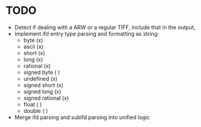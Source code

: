 # TODO

- Detect if dealing with a ARW or a regular TIFF, include that in the output,
- Implement ifd entry type parsing and formatting as string:
  - byte (x)
  - ascii (x)
  - short (x)
  - long (x)
  - rational (x)
  - signed byte ( )
  - undefined (x)
  - signed short (x)
  - signed long (x)
  - signed rational (x)
  - float ( )
  - double ( )
- Merge ifd parsing and subifd parsing into unified logic